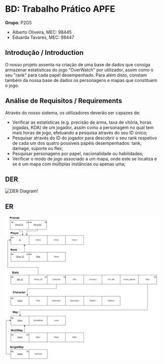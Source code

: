 # BD: Trabalho Prático APFE

**Grupo**: P2G5
- Alberto Oliveira, MEC: 98445
- Eduarda Tavares, MEC: 98447

## Introdução / Introduction

O nosso projeto assenta na criação de uma base de dados que consiga armazenar estatísticas do jogo "OverWatch" por utilizador, assim como o seu "rank" para cada papel desempenhado. Para além disto, constam também da nossa base de dados os personagens e mapas que constituem o jogo.

## ​Análise de Requisitos / Requirements

Através do nosso sistema, os utilizadores deverão ser capazes de:
- Verificar as estatísticas (e.g. precisão de arma, taxa de vitória, horas jogadas, KDA) de um jogador, assim como a personagem no qual tem mais horas de jogo, efetuando a pesquisa através do seu ID único;
- Pesquisar através do ID do jogador para descobrir o seu rank respetivo de cada um dos quatro possíveis papéis desempenhados: tank, damage, suporte ou flex;
- Pesquisar personagens por papel, nacionalidade ou habilidades;
- Verificar o modo de jogo associado a um mapa, onde este se localiza e se é um mapa com múltiplas instâncias ou apenas uma;

## DER


![DER Diagram!](der.jpg "AnImage")

## ER

![ER Diagram!](er.jpg "AnImage")